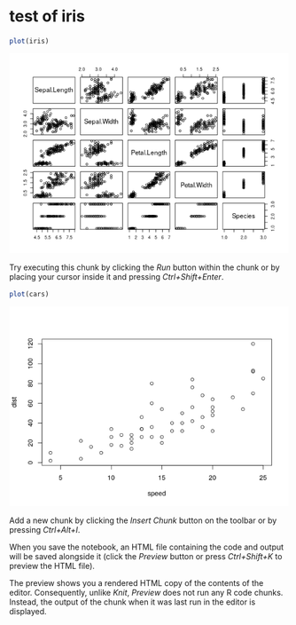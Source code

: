 test of iris
================

``` r
plot(iris)
```

![](test_files/figure-gfm/unnamed-chunk-1-1.png)<!-- -->

Try executing this chunk by clicking the *Run* button within the chunk
or by placing your cursor inside it and pressing *Ctrl+Shift+Enter*.

``` r
plot(cars)
```

![](test_files/figure-gfm/unnamed-chunk-2-1.png)<!-- -->

Add a new chunk by clicking the *Insert Chunk* button on the toolbar or
by pressing *Ctrl+Alt+I*.

When you save the notebook, an HTML file containing the code and output
will be saved alongside it (click the *Preview* button or press
*Ctrl+Shift+K* to preview the HTML file).

The preview shows you a rendered HTML copy of the contents of the
editor. Consequently, unlike *Knit*, *Preview* does not run any R code
chunks. Instead, the output of the chunk when it was last run in the
editor is displayed.

